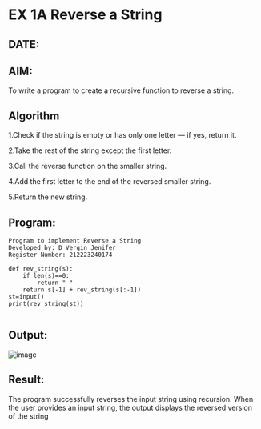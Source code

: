 # EX 1A Reverse a String
## DATE:
## AIM:
To write a program to create a recursive function to reverse a string.

## Algorithm
1.Check if the string is empty or has only one letter — if yes, return it.

2.Take the rest of the string except the first letter.

3.Call the reverse function on the smaller string.

4.Add the first letter to the end of the reversed smaller string.

5.Return the new string.

## Program:
~~~
Program to implement Reverse a String
Developed by: D Vergin Jenifer
Register Number: 212223240174

def rev_string(s):
    if len(s)==0:
        return " "
    return s[-1] + rev_string(s[:-1])
st=input()
print(rev_string(st))
 
~~~

## Output:

![image](https://github.com/user-attachments/assets/e472bde1-e068-414f-b40b-b732a7715de6)


## Result:
The program successfully reverses the input string using recursion. When the user provides an input string, the output displays the reversed version of the string
